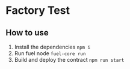 # Factory Test

## How to use
 1. Install the dependencies `npm i`
 2. Run fuel node `fuel-core run`
 3. Build and deploy the contract `npm run start`